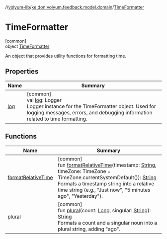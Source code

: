 //[volyum-lib](../../../index.md)/[ke.don.volyum.feedback.model.domain](../index.md)/[TimeFormatter](index.md)

# TimeFormatter

[common]\
object [TimeFormatter](index.md)

An object that provides utility functions for formatting time.

## Properties

| Name | Summary |
|---|---|
| [log](log.md) | [common]<br>val [log](log.md): Logger<br>Logger instance for the TimeFormatter object. Used for logging messages, errors, and debugging information related to time formatting. |

## Functions

| Name | Summary |
|---|---|
| [formatRelativeTime](format-relative-time.md) | [common]<br>fun [formatRelativeTime](format-relative-time.md)(timestamp: [String](https://kotlinlang.org/api/core/kotlin-stdlib/kotlin/-string/index.html), timeZone: TimeZone = TimeZone.currentSystemDefault()): [String](https://kotlinlang.org/api/core/kotlin-stdlib/kotlin/-string/index.html)<br>Formats a timestamp string into a relative time string (e.g., &quot;Just now&quot;, &quot;5 minutes ago&quot;, &quot;Yesterday&quot;). |
| [plural](plural.md) | [common]<br>fun [plural](plural.md)(count: [Long](https://kotlinlang.org/api/core/kotlin-stdlib/kotlin/-long/index.html), singular: [String](https://kotlinlang.org/api/core/kotlin-stdlib/kotlin/-string/index.html)): [String](https://kotlinlang.org/api/core/kotlin-stdlib/kotlin/-string/index.html)<br>Formats a count and a singular noun into a plural string, adding &quot;ago&quot;. |